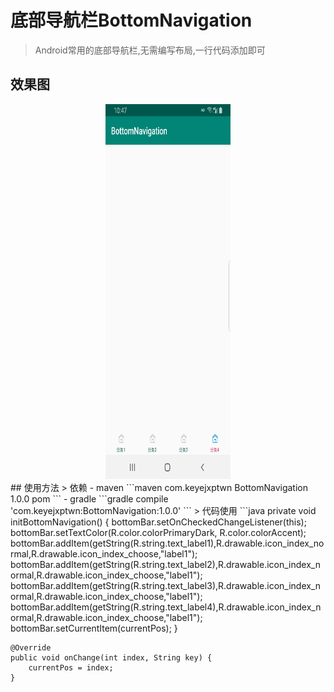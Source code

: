# 底部导航栏BottomNavigation
> Android常用的底部导航栏,无需编写布局,一行代码添加即可
## 效果图
<div align=center><img width="200" height="600" src="https://github.com/keyejxptwn/BottomNavigation/blob/master/BottomNavigation.jpg"/></div>
## 使用方法
> 依赖
- maven
```maven
   <dependency>
	<groupId>com.keyejxptwn</groupId>
	<artifactId>BottomNavigation</artifactId>
	<version>1.0.0</version>
	<type>pom</type>
   </dependency>
```
- gradle
```gradle
   compile 'com.keyejxptwn:BottomNavigation:1.0.0'
```
> 代码使用
```java
    private void initBottomNavigation() {
        bottomBar.setOnCheckedChangeListener(this);
        bottomBar.setTextColor(R.color.colorPrimaryDark, R.color.colorAccent);
        bottomBar.addItem(getString(R.string.text_label1),R.drawable.icon_index_normal,R.drawable.icon_index_choose,"label1");
        bottomBar.addItem(getString(R.string.text_label2),R.drawable.icon_index_normal,R.drawable.icon_index_choose,"label1");
        bottomBar.addItem(getString(R.string.text_label3),R.drawable.icon_index_normal,R.drawable.icon_index_choose,"label1");
        bottomBar.addItem(getString(R.string.text_label4),R.drawable.icon_index_normal,R.drawable.icon_index_choose,"label1");
        bottomBar.setCurrentItem(currentPos);
    }

    @Override
    public void onChange(int index, String key) {
        currentPos = index;
    }
```
